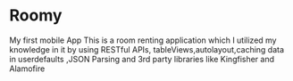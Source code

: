 # Roomy
My first mobile App
This is a room renting application which I utilized my knowledge in it by using RESTful APIs, tableViews,autolayout,caching data in userdefaults ,JSON Parsing and
3rd party libraries like Kingfisher and Alamofire 
